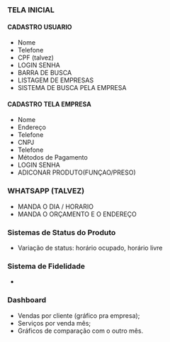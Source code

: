 ### TELA INICIAL

#### CADASTRO USUARIO

- Nome
- Telefone
- CPF (talvez)
- LOGIN SENHA
- BARRA DE BUSCA
- LISTAGEM DE EMPRESAS
- SISTEMA DE BUSCA PELA EMPRESA

#### CADASTRO TELA EMPRESA
- Nome
- Endereço
- Telefone
- CNPJ
- Telefone
- Métodos de Pagamento
- LOGIN SENHA
- ADICONAR PRODUTO(FUNÇAO/PRESO)

### WHATSAPP (TALVEZ)

- MANDA O DIA / HORARIO
- MANDA O ORÇAMENTO E O ENDEREÇO

### Sistemas de Status do Produto
- Variação de status: horário ocupado, horário livre

### Sistema de Fidelidade
-

### Dashboard

- Vendas por cliente (gráfico pra empresa);
- Serviços por venda mês;
- Gráficos de comparação com o outro mês.
